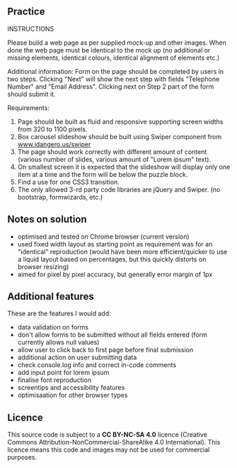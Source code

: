 ## Practice 

INSTRUCTIONS

Please build a web page as per supplied mock-up and other images. When done the web page must be identical to the mock up (no additional or missing elements, identical colours, identical alignment of elements etc.)

Additional information:
Form on the page should be completed by users in two steps. Clicking "Next" will show the next step with fields "Telephone Number" and "Email Address". Clicking next on Step 2 part of the form should submit it.

Requirements:
1. Page should be built as fluid and responsive supporting screen widths from 320 to 1100 pixels.
2. Box carousel slideshow should be built using Swiper component from www.idangero.us/swiper
3. The page should work correctly with different amount of content (various number of slides, various amount of "Lorem ipsum" text).
4. On smallest screen it is expected that the slideshow will display only one item at a time and the form will be below the puzzle block.
5. Find a use for one CSS3 transition.
6. The only allowed 3-rd party code libraries are jQuery and Swiper. (no bootstrap, formwizards, etc.)

## Notes on solution

- optimised and tested on Chrome browser (current version)
- used fixed width layout as starting point as requirement was for an "identical" reproduction (would have been more efficient/quicker to use a liquid layout based on percentages, but this quickly distorts on browser resizing)
- aimed for pixel by pixel accuracy, but generally error margin of 1px

## Additional features

These are the features I would add:
- data validation on forms
- don't allow forms to be submitted without all fields entered (form currently allows null values)
- allow user to click back to first page before final submission
- additional action on user submitting data
- check console.log info and correct in-code comments
- add input point for lorem ipsum
- finalise font reproduction
- screentips and accessibility features
- optimisaation for other browser types

## Licence

This source code is subject to a **CC BY-NC-SA 4.0** licence (Creative Commons Attribution-NonCommercial-ShareAlike 4.0 International). This licence means this code and images may not be used for commercial purposes.
